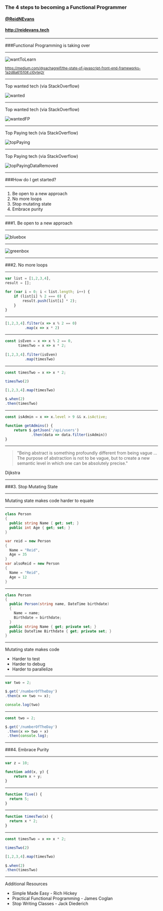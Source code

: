 ### The 4 steps to becoming a Functional Programmer
#### [@ReidNEvans](http://twitter.com/ReidNEvans)
#### http://reidevans.tech

---

<!-- .slide: class="feature" -->
###Functional Programming is taking over

---

![wantToLearn](images\wantToLearn.png)


<sub>https://medium.com/@sachagreif/the-state-of-javascript-front-end-frameworks-1a2d8a61510#.cl0ytej2r</sub>

---

Top wanted tech (via StackOverflow)

![wanted](images\wanted.png)

---

Top wanted tech (via StackOverflow)

![wantedFP](images\wantedFP.png)

---

Top Paying tech (via StackOverflow)

![topPaying](images\topPaying.png)

---

Top Paying tech (via StackOverflow)

![topPayingDataRemoved](images\topPayingDataRemoved.png)

---

<!-- .slide: class="feature" -->
###How do I get started?

---

1. Be open to a new approach
2. No more loops
3. Stop mutating state
4. Embrace purity

---

###1. Be open to a new approach

---

![bluebox](images\bluebox.jpg)

---

![greenbox](images\greenbox.jpg)

---

###2. No more loops

---

```js
var list = [1,2,3,4],
result = [];
        
for (var i = 0; i < list.length; i++) {
    if (list[i] % 2 === 0) {
        result.push(list[i] * 2);
    }
}
```

---

```js
[1,2,3,4].filter(x => x % 2 == 0)
         .map(x => x * 2)
```

---

```js
const isEven = x => x % 2 == 0,
      timesTwo = x => x * 2;
        
[1,2,3,4].filter(isEven)
         .map(timesTwo)
```

---

```js
const timesTwo = x => x * 2;

timesTwo(2)

[1,2,3,4].map(timesTwo)
  
$.when(2)
.then(timesTwo)
```

---

```js
const isAdmin = x => x.level > 9 && x.isActive;

function getAdmins() {
    return $.getJson('/api/users')
            .then(data => data.filter(isAdmin))
}
```

---

<!-- .slide: class="quote" -->

> "Being abstract is something profoundly different from being vague … The purpose of abstraction is not to be vague, but to create a new semantic level in which one can be absolutely precise." 

Dijkstra

---

###3. Stop Mutating State

---

<!-- .slide: class="feature" -->

Mutating state makes code harder to equate

---

```csharp
class Person
{
  public string Name { get; set; }
  public int Age { get; set; }
}

var reid = new Person
{
  Name = "Reid",
  Age = 35 
}
var alsoReid = new Person
{
  Name = "Reid",
  Age = 12
}
```

---

```csharp
class Person
{
  public Person(string name, DateTime birthdate)
  {
    Name = name;
    Birthdate = birthdate;
  }
  public string Name { get; private set; }
  public DateTime Birthdate { get; private set; }
}
```

---

<!-- .slide: class="feature" -->

Mutating state makes code

* Harder to test
* Harder to debug
* Harder to parallelize

---

```js
var two = 2;

$.get('/numberOfTheDay')
.then(x => two += x);

console.log(two)
```

---

```js
const two = 2;

$.get('/numberOfTheDay')
 .then(x => two + x)
 .then(console.log);
```

---

###4. Embrace Purity 

---

```js
var z = 10;

function add(x, y) {
    return x + y;
}
```

---

```js
function five() {
  return 5;
}
```

---

```js
function timesTwo(x) {
  return x * 2;
}
```

---

```js
const timesTwo = x => x * 2;

timesTwo(2)

[1,2,3,4].map(timesTwo)
  
$.when(2)
.then(timesTwo)
```

---

Additional Resources

* Simple Made Easy - Rich Hickey
* Practical Functional Programming - James Coglan
* Stop Writing Classes - Jack Diederich
